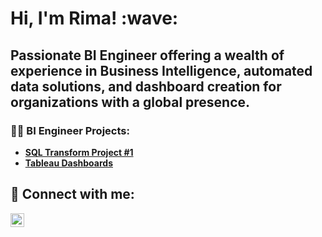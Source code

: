 <h1>Hi, I'm Rima! :wave: <br><h2> Passionate BI Engineer offering a wealth of experience in Business Intelligence, automated data solutions, and dashboard creation for organizations with a global presence. </br></h2>

<h3>👨‍💻 BI Engineer Projects:</h3>

- <b>[SQL Transform Project #1](https://github.com/ri4090a53/SQL-Transformations/blob/main/SQL%20Transform%20%231.sql)</br>
- <b>[Tableau Dashboards](https://github.com/ri4090a53/Tableau-Projects/blob/main/README.md)</br>

<h2> 🤳 Connect with me:</h2>

[<img align="left" alt="JoshMadakor | LinkedIn" width="22px" src="https://cdn.jsdelivr.net/npm/simple-icons@v3/icons/linkedin.svg" />][linkedin]

[linkedin]: https://linkedin.com/in/ri4090a
